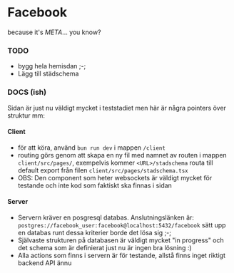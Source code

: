 # Facebook
because it's *META*... you know?

### TODO
- bygg hela hemisdan ;-;
- Lägg till städschema

### DOCS (ish)

Sidan är just nu väldigt mycket i teststadiet men här är några pointers över struktur mm:

#### Client

- för att köra, använd ```bun run dev``` i mappen ```/client```
- routing görs genom att skapa en ny fil med namnet av routen i mappen ```client/src/pages/```, exempelvis kommer ```<URL>/stadschema``` routa till default export från filen ```client/src/pages/stadschema.tsx```
- OBS: Den component som heter websockets är väldigt mycket för testande och inte kod som faktiskt ska finnas i sidan

#### Server

- Servern kräver en posgresql databas. Anslutningslänken är: ```postgres://facebook_user:facebook@localhost:5432/facebook``` sätt upp en databas runt dessa kriterier borde det lösa sig ;-;
- Självaste strukturen på databasen är väldigt mycket "in progress" och det schema som är definierat just nu är ingen bra lösning :)
- Alla actions som finns i servern är för testande, allstå finns inget riktigt backend API ännu 
